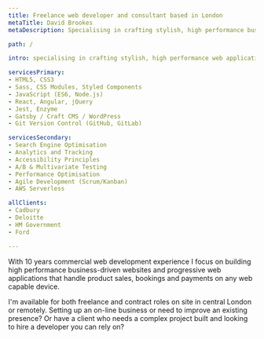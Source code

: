 ```yaml
---
title: Freelance web developer and consultant based in London
metaTitle: David Brookes
metaDescription: Specialising in crafting stylish, high performance business websites and web applications that get results, using the latest cutting edge web development technologies.

path: /

intro: specialising in crafting stylish, high performance web applications and experiences that get results, using the latest web development technologies from top firms like Amazon, Facebook and Google.

servicesPrimary:
- HTML5, CSS3
- Sass, CSS Modules, Styled Components
- JavaScript (ES6, Node.js)
- React, Angular, jQuery
- Jest, Enzyme
- Gatsby / Craft CMS / WordPress
- Git Version Control (GitHub, GitLab)

servicesSecondary:
- Search Engine Optimisation
- Analytics and Tracking
- Accessibility Principles
- A/B & Multivariate Testing
- Performance Optimisation
- Agile Development (Scrum/Kanban)
- AWS Serverless

allClients:
- Cadbury
- Deloitte
- HM Government
- Ford

---
```


With 10 years commercial web development experience I focus on building high performance business-driven websites and progressive web applications that handle product sales, bookings and payments on any web capable device.

I'm available for both freelance and contract roles on site in central London or remotely. Setting up an on-line business or need to improve an existing presence? Or have a client who needs a complex project built and looking to hire a developer you can rely on?
